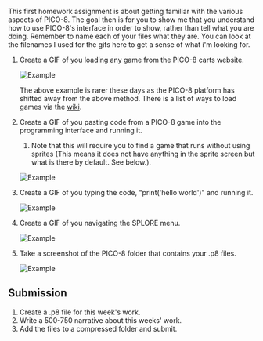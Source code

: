 This first homework assignment is about getting familiar with the various aspects of PICO-8. The goal then is for you to show me that you understand how to use PICO-8's interface in order to show, rather than tell what you are doing. Remember to name each of your files what they are. You can look at the filenames I used for the gifs here to get a sense of what i'm looking for.

1. Create a GIF of you loading any game from the PICO-8 carts website. 
 
     ![Example](/course%20documents/pics/hw/hw1/loadclip.gif)
     
     The above example is rarer these days as the PICO-8 platform has shifted away from the above method. There is a list of ways to load games via the [wiki](https://pico-8.fandom.com/wiki/Load).

2. Create a GIF of you pasting code from a PICO-8 game into the programming interface and running it.
    1. Note that this will require you to find a game that runs without using sprites (This means it does not have anything in the sprite screen but what is there by default. See below.). 

     ![Example](/course%20documents/pics/hw/hw1/ctrlv.gif)

3. Create a GIF of you typing the code, "print('hello world')" and running it. 

    ![Example](/course%20documents//pics//hw/hw1/helloworld.gif)

4. Create a GIF of you navigating the SPLORE menu.

    ![Example](/course%20documents//pics/hw/hw1/splore.gif)

5. Take a screenshot of the PICO-8 folder that contains your .p8 files.

    ![Example](/course%20documents//pics/hw/hw1/folder.PNG)

## Submission

1. Create a .p8 file for this week's work.
1. Write a 500-750 narrative about this weeks' work. 
1. Add the files to a compressed folder and submit. 
